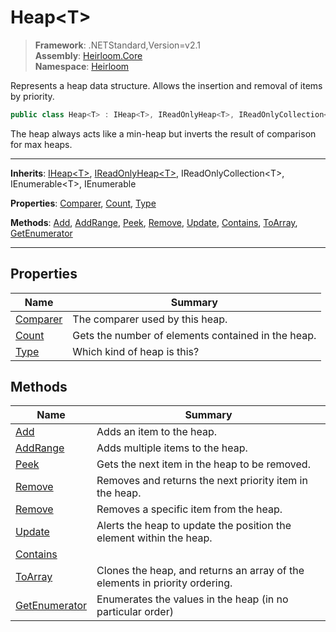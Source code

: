 # Heap\<T>

> **Framework**: .NETStandard,Version=v2.1  
> **Assembly**: [Heirloom.Core][0]  
> **Namespace**: [Heirloom][0]  

Represents a heap data structure. Allows the insertion and removal of items by priority.

```cs
public class Heap<T> : IHeap<T>, IReadOnlyHeap<T>, IReadOnlyCollection<T>, IEnumerable<T>, IEnumerable
```

The heap always acts like a min-heap but inverts the result of comparison for max heaps.

--------------------------------------------------------------------------------

**Inherits**: [IHeap\<T>][1], [IReadOnlyHeap\<T>][2], IReadOnlyCollection\<T>, IEnumerable\<T>, IEnumerable

**Properties**: [Comparer][3], [Count][4], [Type][5]

**Methods**: [Add][6], [AddRange][7], [Peek][8], [Remove][9], [Update][10], [Contains][11], [ToArray][12], [GetEnumerator][13]

--------------------------------------------------------------------------------

## Properties

| Name          | Summary                                            |
|---------------|----------------------------------------------------|
| [Comparer][3] | The comparer used by this heap.                    |
| [Count][4]    | Gets the number of elements contained in the heap. |
| [Type][5]     | Which kind of heap is this?                        |

## Methods

| Name                | Summary                                                                     |
|---------------------|-----------------------------------------------------------------------------|
| [Add][6]            | Adds an item to the heap.                                                   |
| [AddRange][7]       | Adds multiple items to the heap.                                            |
| [Peek][8]           | Gets the next item in the heap to be removed.                               |
| [Remove][9]         | Removes and returns the next priority item in the heap.                     |
| [Remove][9]         | Removes a specific item from the heap.                                      |
| [Update][10]        | Alerts the heap to update the position the element within the heap.         |
| [Contains][11]      |                                                                             |
| [ToArray][12]       | Clones the heap, and returns an array of the elements in priority ordering. |
| [GetEnumerator][13] | Enumerates the values in the heap (in no particular order)                  |

[0]: ../Heirloom.Core.md
[1]: Heirloom.IHeap[T].md
[2]: Heirloom.IReadOnlyHeap[T].md
[3]: Heirloom.Heap[T].Comparer.md
[4]: Heirloom.Heap[T].Count.md
[5]: Heirloom.Heap[T].Type.md
[6]: Heirloom.Heap[T].Add.md
[7]: Heirloom.Heap[T].AddRange.md
[8]: Heirloom.Heap[T].Peek.md
[9]: Heirloom.Heap[T].Remove.md
[10]: Heirloom.Heap[T].Update.md
[11]: Heirloom.Heap[T].Contains.md
[12]: Heirloom.Heap[T].ToArray.md
[13]: Heirloom.Heap[T].GetEnumerator.md
